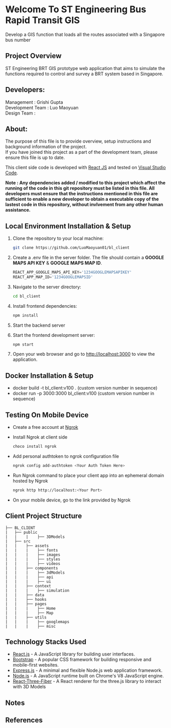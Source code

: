 # Welcome To ST Engineering Bus Rapid Transit GIS 
Develop a GIS function that loads all the routes associated with a Singapore bus number

## Project Overview
ST Engineering BRT GIS prototype web application that aims to simulate the functions required to control and survey a BRT system based in Singapore.

## Developers:
Management : Grishi Gupta <br/>
Development Team : Luo Maoyuan <br/>
Design Team : <br/>

## About:
The purpose of this file is to provide overview, setup instructions and background information of the project. <br/>
If you have joined this project as a part of the development team, please ensure this file is up to date.

This client side code is developed with [React JS](https://react.dev/) and tested on [Visual Studio Code](https://code.visualstudio.com/). <br/>

**Note : Any dependencies added / modified to this project which affect the running of the code in this git repository must be listed in this file. All developers must ensure that the instructions mentioned in this file are sufficient to enable a new developer to obtain a executable copy of the lastest code in this repository, without invlvement from any other human assistance.**

## Local Environment Installation & Setup

1. Clone the repository to your local machine:

    ```bash
    git clone https://github.com/LuoMaoyuan01/bl_client
    ```
2. Create a .env file in the server folder. The file should contain a **GOOGLE MAPS API KEY** & **GOOGLE MAPS MAP ID**.

    ```javascript
    REACT_APP_GOOGLE_MAPS_API_KEY='1234GOOGLEMAPSAPIKEY'
    REACT_APP_MAP_ID='1234GOOGLEMAPSID'
    ```

3. Navigate to the server directory:

    ```bash
    cd bl_client
    ```

4. Install frontend dependencies:

    ```bash
    npm install
    ```

5. Start the backend server

6. Start the frontend development server:

    ```bash
    npm start
    ```

7. Open your web browser and go to [http://localhost:3000](http://localhost:3000) to view the application.

## Docker Installation & Setup
- docker build -t bl_client:v100 . (custom version number in sequence) <br/>
- docker run -p 3000:3000 bl_client:v100 (custom version number in sequence) <br/>

## Testing On Mobile Device
- Create a free account at [Ngrok](https://ngrok.com/)
- Install Ngrok at client side

    ```bash
    choco install ngrok
    ```
- Add personal authtoken to ngrok configuration file

    ```bash
    ngrok config add-authtoken <Your Auth Token Here>
    ```
- Run Ngrok command to place your client app into an ephemeral domain hosted by Ngrok

    ```bash
    ngrok http http://localhost:<Your Port>
    ```

- On your mobile device, go to the link provided by Ngrok

## Client Project Structure
```
├── BL_CLIENT
|   ├── public
|   |    |    ├── 3DModels
|   ├── src
|   |    ├── assets
|   |    |    ├── fonts
|   |    |    ├── images
|   |    |    ├── styles
|   |    |    ├── videos
|   |    ├── components
|   |    |    ├── 3dModels
|   |    |    ├── api
|   |    |    ├── ui
|   |    ├── context
|   |    |    ├── simulation
|   |    ├── data
|   |    ├── hooks
|   |    ├── pages
|   |    |    ├── Home
|   |    |    ├── Map
|   |    ├── utils
|   |    |    ├── googlemaps
|   |    |    ├── misc
```

## Technology Stacks Used

- [React.js](https://reactjs.org/) - A JavaScript library for building user interfaces. <br/>
- [Bootstrap](https://getbootstrap.com/) - A popular CSS framework for building responsive and mobile-first websites. <br/>
- [Express.js](https://expressjs.com/) - A minimal and flexible Node.js web application framework. <br/>
- [Node.js](https://nodejs.org/) - A JavaScript runtime built on Chrome's V8 JavaScript engine. <br/>
- [React-Three-Fiber](https://docs.pmnd.rs/react-three-fiber/getting-started/introduction) - A React renderer for the three.js library to interact with 3D Models<br/>

## Notes

## References
